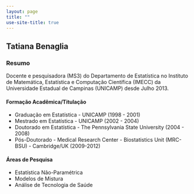 ```yaml
---
layout: page
title: ""
use-site-title: true
---
```


## Tatiana Benaglia

### Resumo
Docente e pesquisadora (MS3) do Departamento de Estatística no Instituto de Matemática, Estatística e Computação Científica (IMECC) da Universidade Estadual de Campinas (UNICAMP) desde Julho 2013. 

#### Formação Acadêmica/Titulação
- Graduação em Estatística - UNICAMP (1998 - 2001)
- Mestrado em Estatística - UNICAMP (2002 - 2004)
- Doutorado em Estatística - The Pennsylvania State University (2004 - 2008)
- Pós-Doutorado - Medical Research Center - Biostatistics Unit (MRC-BSU) - Cambridge/UK (2009-2012)

#### Áreas de Pesquisa
* Estatística Não-Paramétrica
* Modelos de Mistura
* Análise de Tecnologia de Saúde
